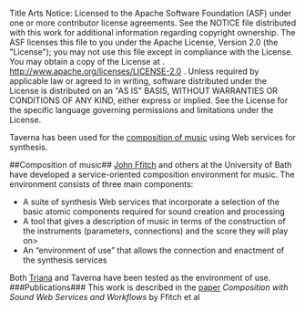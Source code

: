Title      Arts
Notice:    Licensed to the Apache Software Foundation (ASF) under one
           or more contributor license agreements.  See the NOTICE file
           distributed with this work for additional information
           regarding copyright ownership.  The ASF licenses this file
           to you under the Apache License, Version 2.0 (the
           "License"); you may not use this file except in compliance
           with the License.  You may obtain a copy of the License at
           .
             http://www.apache.org/licenses/LICENSE-2.0
           .
           Unless required by applicable law or agreed to in writing,
           software distributed under the License is distributed on an
           "AS IS" BASIS, WITHOUT WARRANTIES OR CONDITIONS OF ANY
           KIND, either express or implied.  See the License for the
           specific language governing permissions and limitations
           under the License.

Taverna has been used for the [composition of music][1] using Web services for synthesis.

<a name="composition-of-music"></a>
##Composition of music##
[John Ffitch][2] and others at the University of Bath have developed a service-oriented composition environment 
   for music. 
The environment consists of three main components:
 - A suite of synthesis Web services that incorporate a selection of the basic atomic components required for 
      sound creation and processing</li>
 - A tool that gives a description of music in terms of the construction of the instruments 
     (parameters, connections) and the score they will play on>
 - An “environment of use” that allows the connection and enactment of the synthesis services

Both [Triana][3] and Taverna have been tested as the environment of use.
###Publications###
This work is described in the [paper][4] *Composition with Sound Web Services and Workflows* by Ffitch et al

  [1]: #composition-of-music
  [2]: http://en.wikipedia.org/wiki/John_ffitch
  [3]: http://www.trianacode.org/
  [4]: http://opus.bath.ac.uk/5290/
